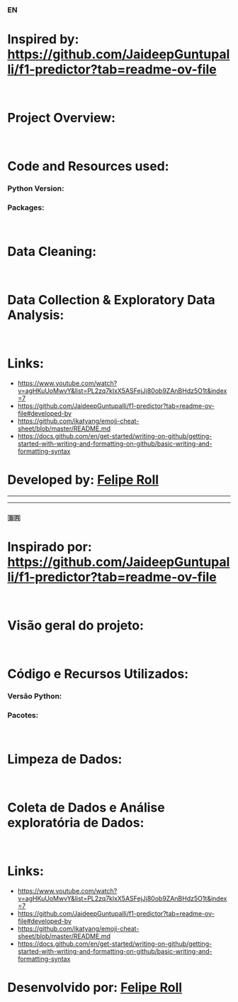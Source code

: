### 󠁧󠁢󠁥󠁮󠁧EN 
# Inspired by: https://github.com/JaideepGuntupalli/f1-predictor?tab=readme-ov-file
&nbsp;
# Project Overview:
&nbsp;
# Code and Resources used:
  ### Python Version: 
  ### Packages:
&nbsp;
# Data Cleaning:
&nbsp;

# Data Collection & Exploratory Data Analysis:
&nbsp;
# Links:
  
 - https://www.youtube.com/watch?v=agHKuUoMwvY&list=PL2zq7klxX5ASFejJj80ob9ZAnBHdz5O1t&index=7
 - https://github.com/JaideepGuntupalli/f1-predictor?tab=readme-ov-file#developed-by
 - https://github.com/ikatyang/emoji-cheat-sheet/blob/master/README.md
 - https://docs.github.com/en/get-started/writing-on-github/getting-started-with-writing-and-formatting-on-github/basic-writing-and-formatting-syntax
&nbsp;
# Developed by: [Felipe Roll](https://www.linkedin.com/in/felipe-roll/)


__________________________________________________________________________________________________________________________________________________________________________________________________________________
__________________________________________________________________________________________________________________________________________________________________________________________________________________



### :brazil:
# Inspirado por: https://github.com/JaideepGuntupalli/f1-predictor?tab=readme-ov-file
&nbsp;  
# Visão geral do projeto:
&nbsp;
# Código e Recursos Utilizados:
  ### Versão Python:
  ### Pacotes:
   
&nbsp;      
# Limpeza de Dados:
&nbsp;
# Coleta de Dados e Análise exploratória de Dados:
&nbsp;
# Links:
  
 - https://www.youtube.com/watch?v=agHKuUoMwvY&list=PL2zq7klxX5ASFejJj80ob9ZAnBHdz5O1t&index=7
 - https://github.com/JaideepGuntupalli/f1-predictor?tab=readme-ov-file#developed-by
 - https://github.com/ikatyang/emoji-cheat-sheet/blob/master/README.md
 - https://docs.github.com/en/get-started/writing-on-github/getting-started-with-writing-and-formatting-on-github/basic-writing-and-formatting-syntax
&nbsp;
# Desenvolvido por: [Felipe Roll](https://www.linkedin.com/in/felipe-roll-7290a811b/)

    

  

  

